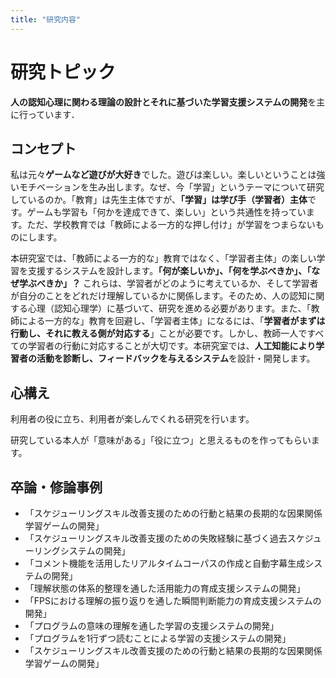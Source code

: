 ```yaml
---
title: "研究内容"
---
```


# 研究トピック
**人の認知心理に関わる理論の設計とそれに基づいた学習支援システムの開発**を主に行っています．

## コンセプト
私は元々**ゲームなど遊びが大好き**でした。遊びは楽しい。楽しいということは強いモチベーションを生み出します。なぜ、今「学習」というテーマについて研究しているのか。「教育」は先生主体ですが、**「学習」は学び手（学習者）主体**です。ゲームも学習も「何かを達成できて、楽しい」という共通性を持っています。ただ、学校教育では「教師による一方的な押し付け」が学習をつまらないものにします。

本研究室では、「教師による一方的な」教育ではなく、「学習者主体」の楽しい学習を支援するシステムを設計します。**「何が楽しいか」、「何を学ぶべきか」、「なぜ学ぶべきか」？** これらは、学習者がどのように考えているか、そして学習者が自分のことをどれだけ理解しているかに関係します。そのため、人の認知に関する心理（認知心理学）に基づいて、研究を進める必要があります。また、「教師による一方的な」教育を回避し、「学習者主体」になるには、「**学習者がまずは行動し、それに教える側が対応する**」ことが必要です。しかし、教師一人ですべての学習者の行動に対応することが大切です。本研究室では、**人工知能により学習者の活動を診断し、フィードバックを与えるシステム**を設計・開発します。

## 心構え
利用者の役に立ち、利用者が楽しんでくれる研究を行います。

研究している本人が「意味がある」「役に立つ」と思えるものを作ってもらいます。


## 卒論・修論事例
- 「スケジューリングスキル改善支援のための行動と結果の長期的な因果関係学習ゲームの開発」
- 「スケジューリングスキル改善支援のための失敗経験に基づく過去スケジューリングシステムの開発」
- 「コメント機能を活用したリアルタイムコーパスの作成と自動字幕生成システムの開発」
- 「理解状態の体系的整理を通した活用能力の育成支援システムの開発」
- 「FPSにおける理解の振り返りを通した瞬間判断能力の育成支援システムの開発」
- 「プログラムの意味の理解を通した学習の支援システムの開発」
- 「プログラムを1行ずつ読むことによる学習の支援システムの開発」
- 「スケジューリングスキル改善支援のための行動と結果の長期的な因果関係学習ゲームの開発」
